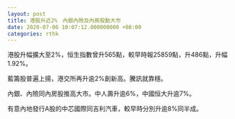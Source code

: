 ```yaml
---
layout: post
title: 港股升近2%　內銀內險及內房股動大市
date: 2020-07-06 10:07:12.000000000 +08:00
categories: rthk
---
```


港股升幅擴大至2%，恒生指數曾升565點，較早時報25859點，升486點，升幅1.92%。

藍籌股普遍上揚，港交所再升逾2%創新高。騰訊就靠穩。

內銀、內險同內房股推高大市。中人壽升逾6%，中國恒大升逾7%。

有意內地發行A股的中芯國際同吉利汽車，較早時分別升逾8%同半成。
